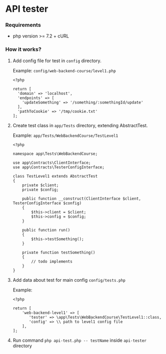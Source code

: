 # API tester

### Requirements
* php version >= 7.2 + cURL

### How it works?
1. Add config file for test in `config` directory.

   Example: `config/web-backend-course/level1.php`
   
   ``` 
   <?php
    
   return [
     'domain' => 'localhost',
     'endpoints' => [
       'updateSomething' => '/something/:somethingId/update'
     ],
     'pathToCookie' => '/tmp/cookie.txt'
   ];
   ```

2. Create test class in `app/Tests` directory, extending AbstractTest. 
   
   Example: `app/Tests/WebBackendCourse/TestLevel1`
   
   ```
   <?php
   
   namespace app\Tests\WebBackendCourse;

   use app\Contracts\ClientInterface;  
   use app\Contracts\TesterConfigInterface;
   
   class TestLevel1 extends AbstractTest
   {
       private $client;
       private $config;
       
       public function __construct(ClientInterface $client, TesterConfigInterface $config)
       {
           $this->client = $client;
           $this->config = $config;
       }
       
       public function run()
       {
           $this->testSomething();
       }
       
       private function testSomething()
       {
           // todo implements
       }
   }
   ```
   
   
3. Add data about test for main config `config/tests.php`
   
   Example:
   
   ```
   <?php
   
   return [
       'web-backend-level1' => [
          'tester' => \app\Tests\WebBackendCourse\TestLevel1::class,
          'config' => \\ path to level1 config file
       ],
   ];
   ```

4. Run command `php api-test.php -- testName` inside `api-tester` directory

